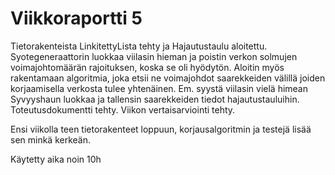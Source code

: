 # Viikkoraportti 5
Tietorakenteista LinkitettyLista tehty ja Hajautustaulu aloitettu. Syotegeneraattorin luokkaa viilasin hieman ja poistin verkon solmujen voimajohtomäärän rajoituksen, koska
se oli hyödytön. Aloitin myös rakentamaan algoritmia, joka etsii ne voimajohdot saarekkeiden välillä joiden korjaamisella verkosta tulee yhtenäinen. Em. syystä 
viilasin vielä himean Syvyyshaun luokkaa ja tallensin saarekkeiden tiedot hajautustauluihin. Toteutusdokumentti tehty. Viikon vertaisarviointi tehty.

Ensi viikolla teen tietorakenteet loppuun, korjausalgoritmin ja testejä lisää sen minkä kerkeän. 

Käytetty aika noin 10h



